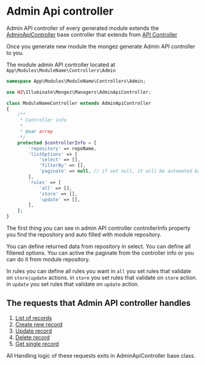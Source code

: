 # Admin Api controller

Admin API controller of every generated module extends the [AdminApiController](AdminApiController) base controller that extends from [API Controller](#ApiController.md)

Once you generate new module the mongez generate Admin API controller to you. 

The module admin API controller located at 
`App\Modules\ModuleName\Controllers\Admin`


```php
namespace App\Modules\ModuleName\Controllers\Admin;

use HZ\Illuminate\Mongez\Managers\AdminApiController; 

class ModuleNameController extends AdminApiController
{
    /**
     * Controller info
     *
     * @var array
     */
    protected $controllerInfo = [
        'repository' => repoName,
        'listOptions' => [
            'select' => [],
            'filterBy' => [],
            'paginate' => null, // if set null, it will be automated based on repository configuration option
        ],
        'rules' => [
            'all' => [],
            'store' => [],
            'update' => [],
        ],
    ];
}
```

The first thing you can see in admin API controller controllerInfo property you find the repository and auto filled with module repository.

You can define returned data from repository in select.
You can define all filtered options.
You can active the paginate from the controller info or you can do it from module repository.

In rules you can define all rules you want
in `all` you set rules that validate on `store|update` actions.
in `store` you set rules that validate on `store` action.
in `update` you set rules that validate on `update` action.


## The requests that Admin API controller handles
1. [List of records](#backList) 
2. [Create new record](#backSingle)
3. [Update record](#backSingle)
4. [Delete record](#backtSingle)
5. [Get single record](#backSingle)

All Handling logic of these requests exits in AdminApiController base class.
